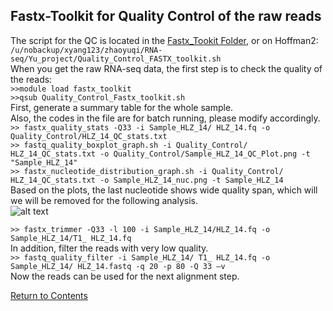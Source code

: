 ## Fastx-Toolkit for Quality Control of the raw reads
The script for the QC is located in the [Fastx_Tookit Folder](https://github.com/darneson/RNAseq/tree/master/New_Pipeline/Fastx_Toolkit), or on Hoffman2: <br />
`/u/nobackup/xyang123/zhaoyuqi/RNA-seq/Yu_project/Quality_Control_FASTX_toolkit.sh` <br />
When you get the raw RNA-seq data, the first step is to check the quality of the reads: <br />
`>>module load fastx_toolkit` <br />
`>>qsub Quality_Control_Fastx_toolkit.sh` <br />
First, generate a summary table for the whole sample. <br />
Also, the codes in the file are for batch running, please modify accordingly. <br />
`>> fastx_quality_stats -Q33 -i Sample_HLZ_14/ HLZ_14.fq -o Quality_Control/HLZ_14_QC_stats.txt` <br />
`>> fastq_quality_boxplot_graph.sh -i Quality_Control/ HLZ_14_QC_stats.txt -o Quality_Control/Sample_HLZ_14_QC_Plot.png -t "Sample_HLZ_14"` <br />
`>> fastx_nucleotide_distribution_graph.sh -i Quality_Control/ HLZ_14_QC_stats.txt -o Sample_HLZ_14_nuc.png -t Sample_HLZ_14` <br />
Based on the plots, the last nucleotide shows wide quality span, which will we will be removed for the following analysis. <br />
![alt text][qualityscores]

[qualityscores]: https://cloud.githubusercontent.com/assets/12090136/9559029/cb6f7182-4da1-11e5-9461-884b88b8a9ac.png

`>> fastx_trimmer -Q33 -l 100 -i Sample_HLZ_14/HLZ_14.fq -o Sample_HLZ_14/T1_ HLZ_14.fq` <br />
In addition, filter the reads with very low quality. <br />
`>> fastq_quality_filter -i Sample_HLZ_14/ T1_ HLZ_14.fq -o Sample_HLZ_14/ HLZ_14.fastq -q 20 -p 80 -Q 33 –v` <br />
Now the reads can be used for the next alignment step.

[Return to Contents](https://github.com/darneson/RNAseq/blob/master/New_Pipeline#new-rnaseq-pipeline)
